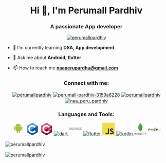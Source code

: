 <h1 align="center">Hi 👋, I'm Perumall Pardhiv</h1>
<h3 align="center">A passionate App developer</h3>

<!-- <p align="center"> <img src="https://komarev.com/ghpvc/?username=perumallpardhiv&label=Profile%20views&color=0e75b6&style=flat" alt="perumallpardhiv" /> </p> -->

<!-- <p align="center"> <a href="https://github.com/ryo-ma/github-profile-trophy"><img src="https://github-profile-trophy.vercel.app/?username=perumallpardhiv" alt="perumallpardhiv" /></a> </p> -->

<p align="center"> <a href="https://twitter.com/perumallpardhiv" target="blank"><img src="https://img.shields.io/twitter/follow/perumallpardhiv?logo=twitter&style=for-the-badge" alt="perumallpardhiv" /></a> </p>

- 🌱 I’m currently learning **DSA, App development**

- 💬 Ask me about **Android, flutter**

- 📫 How to reach me **naaperupardhu@gmail.com**

<h3 align="center">Connect with me:</h3>
<p align="center">
<a href="https://twitter.com/perumallpardhiv" target="blank"><img align="center" src="https://raw.githubusercontent.com/rahuldkjain/github-profile-readme-generator/master/src/images/icons/Social/twitter.svg" alt="perumallpardhiv" height="30" width="40" /></a>
<a href="https://linkedin.com/in/perumall-pardhiv-3159a6228" target="blank"><img align="center" src="https://raw.githubusercontent.com/rahuldkjain/github-profile-readme-generator/master/src/images/icons/Social/linked-in-alt.svg" alt="perumall-pardhiv-3159a6228" height="30" width="40" /></a>
<a href="https://fb.com/perumallpardhiv" target="blank"><img align="center" src="https://raw.githubusercontent.com/rahuldkjain/github-profile-readme-generator/master/src/images/icons/Social/facebook.svg" alt="perumallpardhiv" height="30" width="40" /></a>
<a href="https://instagram.com/naa_peru_pardhiv" target="blank"><img align="center" src="https://raw.githubusercontent.com/rahuldkjain/github-profile-readme-generator/master/src/images/icons/Social/instagram.svg" alt="naa_peru_pardhiv" height="30" width="40" /></a>
</p>

<h3 align="center">Languages and Tools:</h3>
<p align="center"> <a href="https://developer.android.com" target="_blank" rel="noreferrer"> <img src="https://raw.githubusercontent.com/devicons/devicon/master/icons/android/android-original-wordmark.svg" alt="android" width="40" height="40"/> </a> <a href="https://www.cprogramming.com/" target="_blank" rel="noreferrer"> <img src="https://raw.githubusercontent.com/devicons/devicon/master/icons/c/c-original.svg" alt="c" width="40" height="40"/> </a> <a href="https://www.w3schools.com/cpp/" target="_blank" rel="noreferrer"> <img src="https://raw.githubusercontent.com/devicons/devicon/master/icons/cplusplus/cplusplus-original.svg" alt="cplusplus" width="40" height="40"/> </a> <a href="https://dart.dev" target="_blank" rel="noreferrer"> <img src="https://www.vectorlogo.zone/logos/dartlang/dartlang-icon.svg" alt="dart" width="40" height="40"/> </a> <a href="https://expressjs.com" target="_blank" rel="noreferrer"> <img src="https://raw.githubusercontent.com/devicons/devicon/master/icons/express/express-original-wordmark.svg" alt="express" width="40" height="40"/> </a> <a href="https://flutter.dev" target="_blank" rel="noreferrer"> <img src="https://www.vectorlogo.zone/logos/flutterio/flutterio-icon.svg" alt="flutter" width="40" height="40"/> </a> <a href="https://developer.mozilla.org/en-US/docs/Web/JavaScript" target="_blank" rel="noreferrer"> <img src="https://raw.githubusercontent.com/devicons/devicon/master/icons/javascript/javascript-original.svg" alt="javascript" width="40" height="40"/> </a> <a href="https://kotlinlang.org" target="_blank" rel="noreferrer"> <img src="https://www.vectorlogo.zone/logos/kotlinlang/kotlinlang-icon.svg" alt="kotlin" width="40" height="40"/> </a> <a href="https://www.mongodb.com/" target="_blank" rel="noreferrer"> <img src="https://raw.githubusercontent.com/devicons/devicon/master/icons/mongodb/mongodb-original-wordmark.svg" alt="mongodb" width="40" height="40"/> </a> <a href="https://nodejs.org" target="_blank" rel="noreferrer"> <img src="https://raw.githubusercontent.com/devicons/devicon/master/icons/nodejs/nodejs-original-wordmark.svg" alt="nodejs" width="40" height="40"/> </a> </p>

<p><img align="center" src="https://github-readme-stats.vercel.app/api/top-langs?username=perumallpardhiv&show_icons=true&locale=en&layout=compact" alt="perumallpardhiv" /></p>

<p><img align="center" src="https://github-readme-stats.vercel.app/api?username=perumallpardhiv&show_icons=true&locale=en" alt="perumallpardhiv" /></p>

<!-- <p><img align="center" src="https://github-readme-streak-stats.herokuapp.com/?user=perumallpardhiv&" alt="perumallpardhiv" /></p> -->
